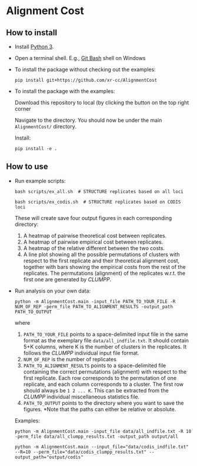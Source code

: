 # Alignment Cost

## How to install

* Install [Python 3](https://www.python.org/downloads/).
* Open a terminal shell. E.g., [Git Bash](https://git-scm.com/downloads) shell on Windows

* To install the package without checking out the examples:

  ```pip install git+https://github.com/xr-cc/AlignmentCost```

* To install the package with the examples:
 
  Download this repository to local (by clicking the button on the top right corner

  Navigate to the directory. You should now be under the main ```AlignmentCost/``` directory.
  
  Install:
  ```
  pip install -e .
  ```

## How to use
* Run example scripts:
  ```
  bash scripts/ex_all.sh  # STRUCTURE replicates based on all loci
  ```
  ```
  bash scripts/ex_codis.sh  # STRUCTURE replicates based on CODIS loci
  ```
  These will create save four output figures in each corresponding directory:
  1. A heatmap of pairwise theoretical cost between replicates.
  2. A heatmap of pairwise empirical cost between replicates.
  3. A heatmap of the relative different between the two costs.
  4. A line plot showing all the possible permutations of clusters with respect to the first replicate and their theoretical alignment cost, together with bars showing the empirical costs from the rest of the replicates. The permutations (alignment) of the replicates w.r.t. the first one are generated by *CLUMPP*.

* Run analysis on your own data:
  ```
  python -m AlignmentCost.main -input_file PATH_TO_YOUR_FILE -R NUM_OF_REP -perm_file PATH_TO_ALIGNMENT_RESULTS -output_path PATH_TO_OUTPUT
  ```
  where 
  1. ```PATH_TO_YOUR_FILE``` points to a space-delimited input file in the same format as the exemplary file  ```data/all_indfile.txt```. It should contain 5+K columns, where K is the number of clusters in the replicates. It follows the *CLUMPP* individual input file format.
  2. ```NUM_OF_REP``` is the number of replicates
  3. ```PATH_TO_ALIGNMENT_RESULTS``` points to a space-delimited file containing the correct permutations (alignment) with respect to the first replicate. Each row corresponds to the permutation of one replicate, and each column corresponds to a cluster. The first row should always be ```1 2 ... K```. This can be extracted from the *CLUMPP* individual miscellaneous statistics file.
  4. ```PATH_TO_OUTPUT``` points to the directory where you want to save the figures.
  *Note that the paths can either be relative or absolute.
  
  Examples:
    ```
    python -m AlignmentCost.main -input_file data/all_indfile.txt -R 10 -perm_file data/all_clumpp_results.txt -output_path output/all
    ```
    ```
    python -m AlignmentCost.main --input_file="data/codis_indfile.txt" --R=10 --perm_file="data/codis_clumpp_results.txt" --output_path="output/codis" 
    ```



